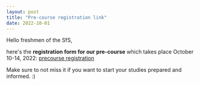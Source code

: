 ```yaml
---
layout: post
title: "Pre-course registration link"
date: 2022-10-01
---
```


Hello freshmen of the SfS,

here's the **registration form for our pre-course** which takes place October 10-14, 2022: [precourse registration](https://docs.google.com/forms/d/e/1FAIpQLScy_nDiZuYkdFwN0htvozhcP4xeU3mEZs7CVOWp2P29UmJ1DQ/viewform?usp=sf_link)

Make sure to not miss it if you want to start your studies prepared and informed. :)
